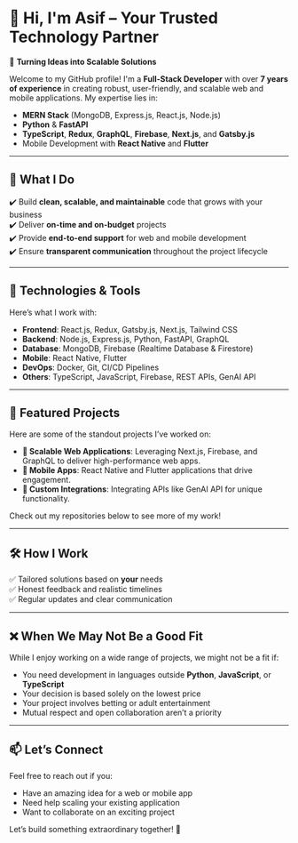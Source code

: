 # 👋 Hi, I'm Asif – Your Trusted Technology Partner

🎯 **Turning Ideas into Scalable Solutions**

Welcome to my GitHub profile! I'm a **Full-Stack Developer** with over **7 years of experience** in creating robust, user-friendly, and scalable web and mobile applications. My expertise lies in:

- **MERN Stack** (MongoDB, Express.js, React.js, Node.js)
- **Python** & **FastAPI**
- **TypeScript**, **Redux**, **GraphQL**, **Firebase**, **Next.js**, and **Gatsby.js**
- Mobile Development with **React Native** and **Flutter**

---

## 🌟 What I Do

✔️ Build **clean, scalable, and maintainable** code that grows with your business <br>
✔️ Deliver **on-time and on-budget** projects <br>
✔️ Provide **end-to-end support** for web and mobile development <br>
✔️ Ensure **transparent communication** throughout the project lifecycle <br>

---

## 🔧 Technologies & Tools

Here’s what I work with:

- **Frontend**: React.js, Redux, Gatsby.js, Next.js, Tailwind CSS
- **Backend**: Node.js, Express.js, Python, FastAPI, GraphQL
- **Database**: MongoDB, Firebase (Realtime Database & Firestore)
- **Mobile**: React Native, Flutter
- **DevOps**: Docker, Git, CI/CD Pipelines
- **Others**: TypeScript, JavaScript, Firebase, REST APIs, GenAI API

---

## 🌟 Featured Projects

Here are some of the standout projects I’ve worked on:

- **🚀 Scalable Web Applications**: Leveraging Next.js, Firebase, and GraphQL to deliver high-performance web apps.
- **📱 Mobile Apps**: React Native and Flutter applications that drive engagement.
- **🎯 Custom Integrations**: Integrating APIs like GenAI API for unique functionality.

Check out my repositories below to see more of my work!

---

## 🛠️ How I Work

✅ Tailored solutions based on **your** needs <br>
✅ Honest feedback and realistic timelines <br>
✅ Regular updates and clear communication <br>

---

## ❌ When We May Not Be a Good Fit

While I enjoy working on a wide range of projects, we might not be a fit if:

- You need development in languages outside **Python**, **JavaScript**, or **TypeScript**
- Your decision is based solely on the lowest price
- Your project involves betting or adult entertainment
- Mutual respect and open collaboration aren’t a priority

---

## 📫 Let’s Connect

Feel free to reach out if you:

- Have an amazing idea for a web or mobile app
- Need help scaling your existing application
- Want to collaborate on an exciting project

Let’s build something extraordinary together! 🚀

